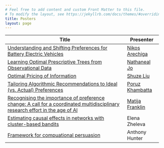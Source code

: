 ```yaml
---
# Feel free to add content and custom Front Matter to this file.
# To modify the layout, see https://jekyllrb.com/docs/themes/#overriding-theme-defaults
title: Posters
layout: page
---
```


| Title                                                                                                                   | Presenter                                  |
|-------------------------------------------------------------------------------------------------------------------------|--------------------------------------------|
| <a href = "https://vchair-files.s3.us-east-1.amazonaws.com/event/1182/Yi6wSX5n.pdf"> Understanding and Shifting Preferences for Battery Electric Vehicles</a>                                                    | <a href = "https://www.tri.global/about-us/nikos-arechiga-gonzalez/">Nikos Arechiga</a>                     |
| <a href = "https://dashboard.virtualchair.net/event/aaai-22/submissions/4awAMMrCJjzAl4ENEGwASlg7MTmBghphSFBI1XOG">Learning Optimal Prescriptive Trees from Observational Data</a>                                               | <a href = "https://reglab.stanford.edu/team-members/nathanael-jo/">Nathaneal Jo</a>                      |
| <a href = "https://vchair-files.s3.us-east-1.amazonaws.com/event/1182/yYkEDh5G.pdf">Optimal Pricing of Information</a>                                            | <a href = "https://shuzeliu.com/">Shuze Liu</a>                         |
| <a href = "https://dashboard.virtualchair.net/event/aaai-22/submissions/FpbMtzNLzCDYUWKbO4XE8p8R9BPjDy0RRcPQtVcF">Tailoring Algorithmic Recommendations to Ideal (vs. Actual) Preferences</a> | <a href = "https://www.poruzkhambatta.com/">Poruz Khambatta</a>           |
| <a href = "https://vchair-files.s3.us-east-1.amazonaws.com/event/1182/H5sfP7Rh.pdf">Recognising the importance of preference change: A call for a coordinated multidisciplinary research effort in the age of AI</a>                         | <a href = "https://www.ucl.ac.uk/pals/research/experimental-psychology/person/matija-franklin/">Matija Franklin</a>            |
| <a href="https://vchair-files.s3.us-east-1.amazonaws.com/event/1182/2aZWmMoVm.pdf">Estimating causal effects in networks with cluster-based bandits</a>                                                               | Elena Zheleva                    |
| <a href = "https://vchair-files.s3.us-east-1.amazonaws.com/event/1182/hSrBaUZW.pdf">Framework for compuational persuasion</a>                                             | Anthony Hunter                      |
